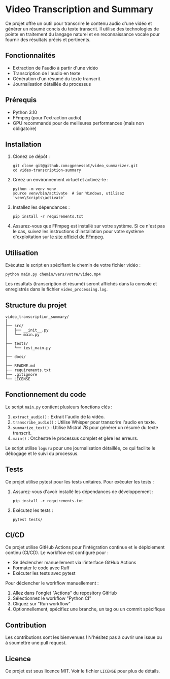 # Video Transcription and Summary

Ce projet offre un outil pour transcrire le contenu audio d'une vidéo et générer un résumé concis du texte transcrit. Il utilise des technologies de pointe en traitement du langage naturel et en reconnaissance vocale pour fournir des résultats précis et pertinents.

## Fonctionnalités

- Extraction de l'audio à partir d'une vidéo
- Transcription de l'audio en texte
- Génération d'un résumé du texte transcrit
- Journalisation détaillée du processus

## Prérequis

- Python 3.10
- FFmpeg (pour l'extraction audio)
- GPU recommandé pour de meilleures performances (mais non obligatoire)

## Installation

1. Clonez ce dépôt :
   ```
   git clone git@github.com:gpenessot/video_summarizer.git
   cd video-transcription-summary
   ```

2. Créez un environnement virtuel et activez-le :
   ```
   python -m venv venv
   source venv/bin/activate  # Sur Windows, utilisez `venv\Scripts\activate`
   ```

3. Installez les dépendances :
   ```
   pip install -r requirements.txt
   ```

4. Assurez-vous que FFmpeg est installé sur votre système. Si ce n'est pas le cas, suivez les instructions d'installation pour votre système d'exploitation sur [le site officiel de FFmpeg](https://ffmpeg.org/download.html).

## Utilisation

Exécutez le script en spécifiant le chemin de votre fichier vidéo :

```
python main.py chemin/vers/votre/video.mp4
```

Les résultats (transcription et résumé) seront affichés dans la console et enregistrés dans le fichier `video_processing.log`.

## Structure du projet

```
video_transcription_summary/
│
├── src/
│   ├── __init__.py
│   └── main.py
│
├── tests/
│   └── test_main.py
│
├── docs/
│
├── README.md
├── requirements.txt
├── .gitignore
└── LICENSE
```

## Fonctionnement du code

Le script `main.py` contient plusieurs fonctions clés :

1. `extract_audio()` : Extrait l'audio de la vidéo.
2. `transcribe_audio()` : Utilise Whisper pour transcrire l'audio en texte.
3. `summarize_text()` : Utilise Mistral 7B pour générer un résumé du texte transcrit.
4. `main()` : Orchestre le processus complet et gère les erreurs.

Le script utilise `loguru` pour une journalisation détaillée, ce qui facilite le débogage et le suivi du processus.

## Tests

Ce projet utilise pytest pour les tests unitaires. Pour exécuter les tests :

1. Assurez-vous d'avoir installé les dépendances de développement :
   ```
   pip install -r requirements.txt
   ```

2. Exécutez les tests :
   ```
   pytest tests/
   ```

## CI/CD

Ce projet utilise GitHub Actions pour l'intégration continue et le déploiement continu (CI/CD). Le workflow est configuré pour :

- Se déclencher manuellement via l'interface GitHub Actions
- Formater le code avec Ruff
- Exécuter les tests avec pytest

Pour déclencher le workflow manuellement :

1. Allez dans l'onglet "Actions" du repository GitHub
2. Sélectionnez le workflow "Python CI"
3. Cliquez sur "Run workflow"
4. Optionnellement, spécifiez une branche, un tag ou un commit spécifique

## Contribution

Les contributions sont les bienvenues ! N'hésitez pas à ouvrir une issue ou à soumettre une pull request.

## Licence

Ce projet est sous licence MIT. Voir le fichier `LICENSE` pour plus de détails.
